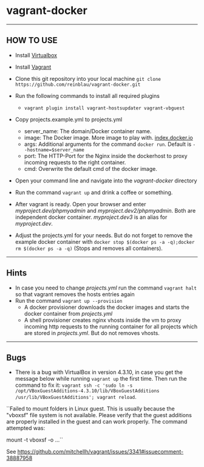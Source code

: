 vagrant-docker
==============

----------
HOW TO USE
----------

 - Install [Virtualbox](https://www.virtualbox.org/wiki/Downloads "Virtualbox download page")

 - Install [Vagrant](http://www.vagrantup.com/downloads.html "Vagrant download page")

- Clone this git repository into your local machine
  ``git clone https://github.com/reinblau/vagrant-docker.git``

- Run the following commands to install all required plugins
  - ``vagrant plugin install vagrant-hostsupdater vagrant-vbguest``
 
- Copy projects.example.yml to projects.yml
    - server_name: The domain/Docker container name.
    - image: The Docker image. More image to play with. [index.docker.io](https://index.docker.io/ "index.docker.io - Docker images repositories")
    - args: Additional arguments for the command ``docker run``. Default is ``--hostname=$server_name``
    - port: The HTTP-Port for the Nginx inside the dockerhost to proxy incoming requests to the right container.
    - cmd: Overwrite the default cmd of the docker image.

- Open your command line and navigate into the *vagrant-docker* directory

- Run the command ``vagrant up`` and drink a coffee or something.

- After vagrant is ready. Open your browser and enter *myproject.dev/phpmyadmin* and *myproject.dev2/phpmyadmin*.  Both are independent docker container. *myproject.dev3* is an alias for *myproject.dev*.

- Adjust the projects.yml for your needs. But do not forget to remove the example docker container with ``docker stop $(docker ps -a -q);docker rm $(docker ps -a -q)`` (Stops and removes all containers).

----------
Hints
----------
- In case you need to change *projects.yml* run the command ``vagrant halt`` so that vagrant removes the hosts entries again
- Run the command ``vagrant up --provision``
    - A docker provisioner downloads the docker images and starts the docker container from *projects.yml*
    - A shell provisioner creates nginx vhosts inside the vm to proxy incoming http requests to the running container for all projects which are stored in *projects.yml*. But do not removes vhosts.

---------
Bugs
---------
* There is a bug with VirtualBox in version 4.3.10, in case you get the message below while running ``vagrant up`` the first time.
  Then run the command to fix it: ``vagrant ssh -c 'sudo ln -s /opt/VBoxGuestAdditions-4.3.10/lib/VBoxGuestAdditions /usr/lib/VBoxGuestAdditions'; vagrant reload``.

``Failed to mount folders in Linux guest. This is usually because
the "vboxsf" file system is not available. Please verify that
the guest additions are properly installed in the guest and
can work properly. The command attempted was:

mount -t vboxsf -o ...``

See https://github.com/mitchellh/vagrant/issues/3341#issuecomment-38887958
